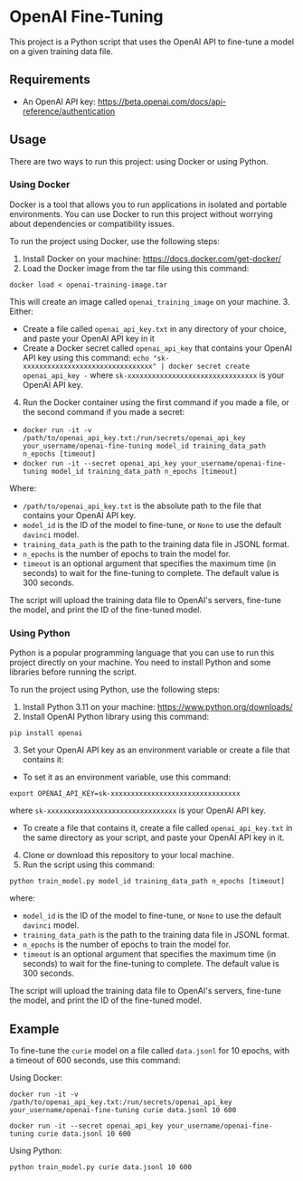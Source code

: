 # OpenAI Fine-Tuning

This project is a Python script that uses the OpenAI API to fine-tune a model on a given training data file.

## Requirements

- An OpenAI API key: https://beta.openai.com/docs/api-reference/authentication

## Usage

There are two ways to run this project: using Docker or using Python.

### Using Docker

Docker is a tool that allows you to run applications in isolated and portable environments. You can use Docker to run this project without worrying about dependencies or compatibility issues.

To run the project using Docker, use the following steps:

1. Install Docker on your machine: https://docs.docker.com/get-docker/
2. Load the Docker image from the tar file using this command:

`docker load < openai-training-image.tar`

This will create an image called `openai_training_image` on your machine.
3. Either:
- Create a file called `openai_api_key.txt` in any directory of your choice, and paste your OpenAI API key in it
- Create a Docker secret called `openai_api_key` that contains your OpenAI API key using this command:
`echo "sk-xxxxxxxxxxxxxxxxxxxxxxxxxxxxxxxx" | docker secret create openai_api_key -`
where `sk-xxxxxxxxxxxxxxxxxxxxxxxxxxxxxxxx` is your OpenAI API key.
4. Run the Docker container using the first command if you made a file, or the second command if you made a secret:

- `docker run -it -v /path/to/openai_api_key.txt:/run/secrets/openai_api_key your_username/openai-fine-tuning model_id training_data_path n_epochs [timeout]`
- `docker run -it --secret openai_api_key your_username/openai-fine-tuning model_id training_data_path n_epochs [timeout]`

Where:

- `/path/to/openai_api_key.txt` is the absolute path to the file that contains your OpenAI API key.
- `model_id` is the ID of the model to fine-tune, or `None` to use the default `davinci` model.
- `training_data_path` is the path to the training data file in JSONL format.
- `n_epochs` is the number of epochs to train the model for.
- `timeout` is an optional argument that specifies the maximum time (in seconds) to wait for the fine-tuning to complete. The default value is 300 seconds.

The script will upload the training data file to OpenAI's servers, fine-tune the model, and print the ID of the fine-tuned model.

### Using Python

Python is a popular programming language that you can use to run this project directly on your machine. You need to install Python and some libraries before running the script.

To run the project using Python, use the following steps:

1. Install Python 3.11 on your machine: https://www.python.org/downloads/
2. Install OpenAI Python library using this command:

`pip install openai`

3. Set your OpenAI API key as an environment variable or create a file that contains it:

- To set it as an environment variable, use this command:

`export OPENAI_API_KEY=sk-xxxxxxxxxxxxxxxxxxxxxxxxxxxxxxxx`

where `sk-xxxxxxxxxxxxxxxxxxxxxxxxxxxxxxxx` is your OpenAI API key.

- To create a file that contains it, create a file called `openai_api_key.txt` in the same directory as your script, and paste your OpenAI API key in it.

4. Clone or download this repository to your local machine.
5. Run the script using this command:

`python train_model.py model_id training_data_path n_epochs [timeout]`

where:

- `model_id` is the ID of the model to fine-tune, or `None` to use the default `davinci` model.
- `training_data_path` is the path to the training data file in JSONL format.
- `n_epochs` is the number of epochs to train the model for.
- `timeout` is an optional argument that specifies the maximum time (in seconds) to wait for the fine-tuning to complete. The default value is 300 seconds.

The script will upload the training data file to OpenAI's servers, fine-tune the model, and print the ID of the fine-tuned model.

## Example

To fine-tune the `curie` model on a file called `data.jsonl` for 10 epochs, with a timeout of 600 seconds, use this command:

Using Docker:

`docker run -it -v /path/to/openai_api_key.txt:/run/secrets/openai_api_key your_username/openai-fine-tuning curie data.jsonl 10 600`

`docker run -it --secret openai_api_key your_username/openai-fine-tuning curie data.jsonl 10 600`

Using Python:

`python train_model.py curie data.jsonl 10 600`